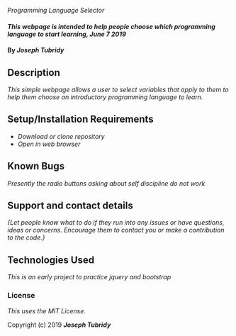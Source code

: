 _Programming Language Selector_

#### _This webpage is intended to help people choose which programming language to start learning, June 7 2019_

#### By _**Joseph Tubridy**_

## Description

_This simple webpage allows a user to select variables that apply to them to help them choose an introductory programming language to learn._

## Setup/Installation Requirements

* _Download or clone repository_
* _Open in web browser_

## Known Bugs

_Presently the radio buttons asking about self discipline do not work_

## Support and contact details

_{Let people know what to do if they run into any issues or have questions, ideas or concerns.  Encourage them to contact you or make a contribution to the code.}_

## Technologies Used

_This is an early project to practice jquery and bootstrap_

### License

*This uses the MIT License.*

Copyright (c) 2019 **_Joseph Tubridy_**
